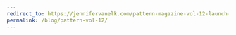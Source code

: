 ```yaml
---
redirect_to: https://jennifervanelk.com/pattern-magazine-vol-12-launch-party-highlights/
permalink: /blog/pattern-vol-12/
---
```

